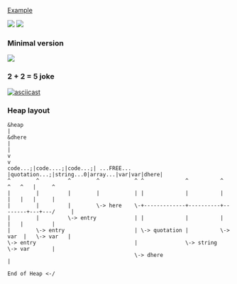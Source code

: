 [Example](https://pbrochard.github.io/colorforth-pbr/wasm/colorforth.html)

![](doc/screenshot.png?raw=true)
![](doc/screenshot-colorize.png?raw=true)

### Minimal version
![](doc/screenshot-minimal.png?raw=true)

### 2 + 2 = 5 joke
[![asciicast](https://asciinema.org/a/442906.svg)](https://asciinema.org/a/442906)

### Heap layout

```
&heap
|                                                                                  &dhere
|                                                                                    |
v                                                                                    v
code...;|code....;|code...;| ...FREE...  |quotation...;|string...0|array...|var|var|dhere|
^        ^         ^        ^           ^ ^             ^          ^        ^   ^   |     ^
|        |         |        |           | |             |          |        |   |   |     |
|        |         |        \-> here    \-+-------------+----------+--------+---+---/     |
|        |         \-> entry            | |             |          |        |   |         |
|        \-> entry                      | \-> quotation |          \-> var  |   \-> var   |
\-> entry                               |               \-> string          \-> var       |
                                        \-> dhere                                         |
                                                                            End of Heap <-/
```
